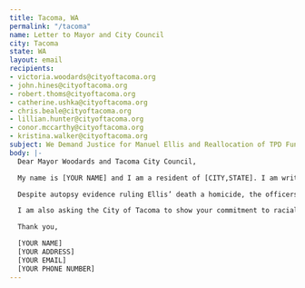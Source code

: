 ```yaml
---
title: Tacoma, WA
permalink: "/tacoma"
name: Letter to Mayor and City Council
city: Tacoma
state: WA
layout: email
recipients:
- victoria.woodards@cityoftacoma.org
- john.hines@cityoftacoma.org
- robert.thoms@cityoftacoma.org
- catherine.ushka@cityoftacoma.org
- chris.beale@cityoftacoma.org
- lillian.hunter@cityoftacoma.org
- conor.mccarthy@cityoftacoma.org
- kristina.walker@cityoftacoma.org
subject: We Demand Justice for Manuel Ellis and Reallocation of TPD Funds
body: |-
  Dear Mayor Woodards and Tacoma City Council,

  My name is [YOUR NAME] and I am a resident of [CITY,STATE]. I am writing to demand justice for Manuel Ellis, an innocent Black man who was murdered by Tacoma police officers on March 3, and so many murdered Black people before him.

  Despite autopsy evidence ruling Ellis’ death a homicide, the officers involved in this murder have not been charged and are still employed at the Tacoma Police Department. This is unacceptable. Administrative leave is not enough. I demand that these officers be fired and arrested for their crimes.

  I am also asking the City of Tacoma to show your commitment to racial justice moving forward by opposing any increase in the Tacoma Police Department’s budget, and re-allocating city resources from policing to services that keep Black people safe, such as healthcare, education, and community programs.

  Thank you,

  [YOUR NAME]
  [YOUR ADDRESS]
  [YOUR EMAIL]
  [YOUR PHONE NUMBER]
---
```


